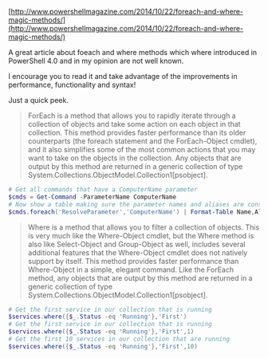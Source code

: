  [http://www.powershellmagazine.com/2014/10/22/foreach-and-where-magic-methods/](http://www.powershellmagazine.com/2014/10/22/foreach-and-where-magic-methods/)

 A great article about foeach and where methods which where introduced in PowerShell 4.0 and in my opinion are not well known.
 
 I encourage you to read it and take advantage of the improvements in performance, functionality and syntax!
 
 Just a quick peek.
 
>ForEach is a method that allows you to rapidly iterate through a collection of objects and take some action on each object in that collection.  This method provides faster performance than its older counterparts (the foreach statement and the ForEach-Object cmdlet), and it also simplifies some of the most common actions that you may want to take on the objects in the collection.  Any objects that are output by this method are returned in a generic collection of type System.Collections.ObjectModel.Collection1[psobject].

```powershell
# Get all commands that have a ComputerName parameter
$cmds = Get-Command -ParameterName ComputerName
# Now show a table making sure the parameter names and aliases are consistent
$cmds.foreach('ResolveParameter','ComputerName') | Format-Table Name,Aliases
```
>Where is a method that allows you to filter a collection of objects.  This is very much like the Where-Object cmdlet, but the Where method is also like Select-Object and Group-Object as well, includes several additional features that the Where-Object cmdlet does not natively support by itself. This method provides faster performance than Where-Object in a simple, elegant command.  Like the ForEach method, any objects that are output by this method are returned in a generic collection of type System.Collections.ObjectModel.Collection1[psobject].
```powershell
# Get the first service in our collection that is running
$services.where({$_.Status -eq 'Running'},'First')
# Get the first service in our collection that is running
$services.where({$_.Status -eq 'Running'},'First',1)
# Get the first 10 services in our collection that are running
$services.where({$_.Status -eq 'Running'},'First',10)
```
